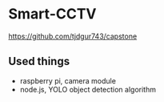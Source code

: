 # Smart-CCTV
https://github.com/tjdgur743/capstone

## Used things
* raspberry pi, camera module
* node.js, YOLO object detection algorithm
